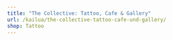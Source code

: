 ```yaml
---
title: "The Collective: Tattoo, Cafe & Gallery"
url: /kailua/the-collective-tattoo-cafe-und-gallery/
shop: Tattoo
---
```

